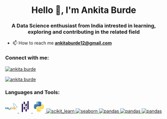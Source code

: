 <h1 align="center">Hello 👋, I'm Ankita Burde</h1>
<h3 align="center">A Data Science enthusiast from India intrested in learning, exploring and contributing in the related field</h3>



- 📫 How to reach me **ankitaburde12@gmail.com**

<h3 align="left">Connect with me:</h3>
<p align="left">
<a href="https://www.linkedin.com/in/ankita-burde-430275282/" target="blank"><img align="center" src="https://raw.githubusercontent.com/rahuldkjain/github-profile-readme-generator/master/src/images/icons/Social/linked-in-alt.svg" alt="ankita burde" height="30" width="40" /></a>
</p> 
<a href="https://public.tableau.com/app/profile/ankita.burde" target="blank"><img align="center" src="https://public.tableau.com/app/assets/tableau-public-logo-rgb.07774149.svg" alt="ankita burde" height="120" width="130" /></a>
</p>

<h3 align="left">Languages and Tools:</h3>
<p align="left"> <a href="https://www.mysql.com/" target="_blank" rel="noreferrer"> <img src="https://raw.githubusercontent.com/devicons/devicon/master/icons/mysql/mysql-original-wordmark.svg" alt="mysql" width="40" height="40"/> </a> <a href="https://pandas.pydata.org/" target="_blank" rel="noreferrer"> <img src="https://raw.githubusercontent.com/devicons/devicon/2ae2a900d2f041da66e950e4d48052658d850630/icons/pandas/pandas-original.svg" alt="pandas" width="40" height="40"/> </a> <a href="https://www.python.org" target="_blank" rel="noreferrer"> <img src="https://raw.githubusercontent.com/devicons/devicon/master/icons/python/python-original.svg" alt="python" width="40" height="40"/> </a> <a href="https://scikit-learn.org/" target="_blank" rel="noreferrer"> <img src="https://upload.wikimedia.org/wikipedia/commons/0/05/Scikit_learn_logo_small.svg" alt="scikit_learn" width="40" height="40"/> </a> <a href="https://seaborn.pydata.org/" target="_blank" rel="noreferrer"> <img src="https://seaborn.pydata.org/_images/logo-mark-lightbg.svg" alt="seaborn" width="40" height="40"/> </a> <a href="https://public.tableau.com/app/discover" target="_blank" rel="noreferrer"> <img src="https://camo.githubusercontent.com/5391a00be0a36c233d1a074c1d94cca351a5e784e3855ca0be85f2e7f121402b/68747470733a2f2f7075626c69632e7461626c6561752e636f6d2f6170702f6173736574732f7461626c6561752d7075626c69632d6c6f676f2d7267622e30373737343134392e737667" alt="pandas" width="120" height="130"/> </a> <a href="https://www.microsoft.com/en-in/microsoft-365/excel" target="_blank" rel="noreferrer"> <img src="https://camo.githubusercontent.com/3f36844a88531e780b6bf145623f6c6dcc1b9a642549a1819ed1893111b976b6/68747470733a2f2f6c6f676f732d6d6172717565732e636f6d2f77702d636f6e74656e742f75706c6f6164732f323032302f30392f457863656c2d6c6f676f2e706e67" alt="pandas" width="70" height="40"/> </a> <a href="https://matplotlib.org/" target="_blank" rel="noreferrer"> <img src="https://matplotlib.org/_static/logo_light.svg" alt="pandas" width="90" height="90"/> </a> </p>

